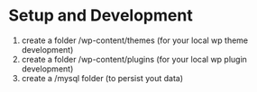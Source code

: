 # Setup and Development

1. create a folder /wp-content/themes (for your local wp theme development)
2. create a folder /wp-content/plugins (for your local wp plugin development)
3. create a /mysql folder (to persist yout data)
